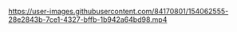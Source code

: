 

https://user-images.githubusercontent.com/84170801/154062555-28e2843b-7ce1-4327-bffb-1b942a64bd98.mp4

